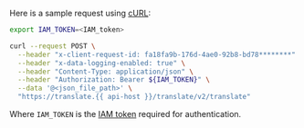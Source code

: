 Here is a sample request using [cURL](https://curl.haxx.se):

```bash
export IAM_TOKEN=<IAM_token>

curl --request POST \
  --header "x-client-request-id: fa18fa9b-176d-4ae0-92b8-bd78********" \
  --header "x-data-logging-enabled: true" \
  --header "Content-Type: application/json" \
  --header "Authorization: Bearer ${IAM_TOKEN}" \
  --data '@<json_file_path>' \
  "https://translate.{{ api-host }}/translate/v2/translate"
```
Where `IAM_TOKEN` is the [IAM token](../../iam/operations/iam-token/create.md) required for authentication.